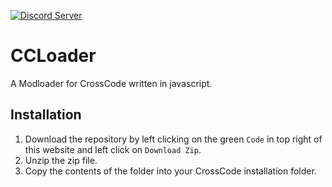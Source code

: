 [![Discord Server](https://img.shields.io/discord/382339402338402315.svg?label=Discord%20Server)](https://discord.gg/3Xw69VjXfW)
# CCLoader
A Modloader for CrossCode written in javascript.

## Installation 

1. Download the repository by left clicking on the green `Code` in top right of this website and left click on `Download Zip`.
2. Unzip the zip file.
3. Copy the contents of the folder into your CrossCode installation folder.
